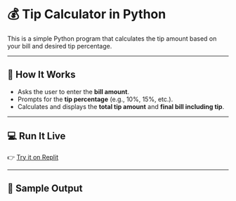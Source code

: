 # 💰 Tip Calculator in Python

This is a simple Python program that calculates the tip amount based on your bill and desired tip percentage.

---

## 🧠 How It Works

- Asks the user to enter the **bill amount**.
- Prompts for the **tip percentage** (e.g., 10%, 15%, etc.).
- Calculates and displays the **total tip amount** and **final bill including tip**.

---

## 💻 Run It Live

👉 [Try it on Replit](https://replit.com/@maitrivyas0/TipCalculator-1)

---

## 📸 Sample Output

```text
